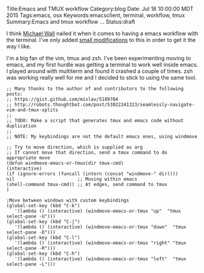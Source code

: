 Title:Emacs and TMUX workflow
Category:blog
Date: Jul 18 10:00:00 MDT 2015
Tags:emacs, osx
Keywords:emacsclient, terminal, workflow, tmux
Summary:Emacs and tmux workflow ...
Status:draft


I think [Michael Wall](http://mjwall.com/blog/2013/10/04/how-i-use-emacs/) nailed it when it comes to having a emacs workflow with the terminal. I've only added [small modifications]() to this in order to get it the way I like. 

I'm a big fan of the vim, tmux and zsh. I've been experimenting moving to emacs, and my first hurdle was getting a terminal to work well inside emacs. I played around with multiterm and found it crashed a couple of times. zsh was working really well for me and I decided to stick to using the same tool.

    ;; Many thanks to the author of and contributors to the following posts:                 
    ;; https://gist.github.com/mislav/5189704                                                
    ;; http://robots.thoughtbot.com/post/53022241323/seamlessly-navigate-vim-and-tmux-splits 
    ;;                                                                                       
    ;; TODO: Make a script that generates tmux and emacs code without duplication            
    ;;                                                                                       
    ;; NOTE: My keybindings are not the default emacs ones, using windmove                   
                                                                                            
    ;; Try to move direction, which is supplied as arg                                       
    ;; If cannot move that direction, send a tmux command to do appropriate move             
    (defun windmove-emacs-or-tmux(dir tmux-cmd)                                              
    (interactive)                                                                            
    (if (ignore-errors (funcall (intern (concat "windmove-" dir))))                          
    nil                       ;; Moving within emacs                                         
    (shell-command tmux-cmd)) ;; At edges, send command to tmux                              
    )                                                                                        
                                                                                            
    ;Move between windows with custom keybindings                                            
    (global-set-key (kbd "C-k")                                                              
       '(lambda () (interactive) (windmove-emacs-or-tmux "up"  "tmux select-pane -U")))     
    (global-set-key (kbd "C-j")                                                              
       '(lambda () (interactive) (windmove-emacs-or-tmux "down"  "tmux select-pane -D")))   
    (global-set-key (kbd "C-l")                                                              
       '(lambda () (interactive) (windmove-emacs-or-tmux "right" "tmux select-pane -R")))   
    (global-set-key (kbd "C-h")                                                              
       '(lambda () (interactive) (windmove-emacs-or-tmux "left"  "tmux select-pane -L")))   
